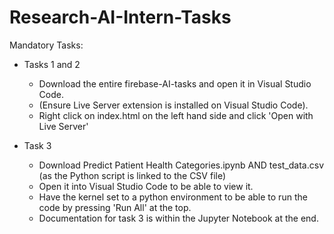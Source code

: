 # Research-AI-Intern-Tasks
Mandatory Tasks:
 - Tasks 1 and 2
     - Download the entire firebase-AI-tasks and open it in Visual Studio Code. 
     - (Ensure Live Server extension is installed on Visual Studio Code).
     - Right click on index.html on the left hand side and click 'Open with Live Server' 

 - Task 3
    - Download Predict Patient Health Categories.ipynb AND test_data.csv (as the Python script is linked to the CSV file)
    - Open it into Visual Studio Code to be able to view it. 
    - Have the kernel set to a python environment to be able to run the code by pressing 'Run All' at the top. 
    - Documentation for task 3 is within the Jupyter Notebook at the end.